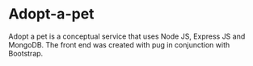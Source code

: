 # Adopt-a-pet

Adopt a pet is a conceptual service that uses Node JS, Express JS and MongoDB. The front end was created with pug in conjunction with Bootstrap.
